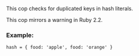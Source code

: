 This cop checks for duplicated keys in hash literals.

This cop mirrors a warning in Ruby 2.2.

### Example:
    hash = { food: 'apple', food: 'orange' }